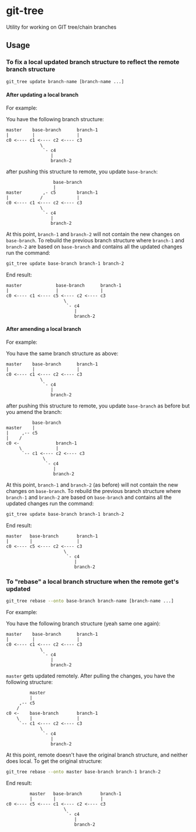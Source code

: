 # git-tree

Utility for working on GIT tree/chain branches 


## Usage


### To fix a local updated branch structure to reflect the remote branch structure  

```bash
git_tree update branch-name [branch-name ...]
```

#### After updating a local branch

For example:

You have the following branch structure:

```
master    base-branch      branch-1
|         |                |
c0 <---- c1 <---- c2 <---- c3
             \
              `- c4
                 |
                 branch-2
```

after pushing this structure to remote, you update `base-branch`:

```
                  base-branch      
                  |
master        ,- c5        branch-1
|            /             |
c0 <---- c1 <---- c2 <---- c3
             \
              `- c4
                 |
                 branch-2
```

At this point, `branch-1` and `branch-2` will not contain the new changes on `base-branch`.
To rebuild the previous branch structure where `branch-1` and `branch-2` are based on `base-branch` and contains all the updated changes run the command:

```bash
git_tree update base-branch branch-1 branch-2

```

End result:
```
master             base-branch      branch-1
|                  |                |
c0 <---- c1 <---- c5 <---- c2 <---- c3
                      \
                       `- c4
                          |
                          branch-2
```

#### After amending a local branch

For example:

You have the same branch structure as above:

```
master    base-branch      branch-1
|         |                |
c0 <---- c1 <---- c2 <---- c3
             \
              `- c4
                 |
                 branch-2
```

after pushing this structure to remote, you update `base-branch` as before but you amend the branch:

```
          base-branch      
master    |
|     ,-- c5        
|    /             
c0 <-              branch-1
     \             |
      `-- c1 <---- c2 <---- c3
              \
               `- c4
                  |
                  branch-2
```

At this point, `branch-1` and `branch-2` (as before) will not contain the new changes on `base-branch`.
To rebuild the previous branch structure where `branch-1` and `branch-2` are based on `base-branch` and contains all the updated changes run the command:

```bash
git_tree update base-branch branch-1 branch-2

```

End result:
```
master   base-branch       branch-1
|        |                 |
c0 <---- c5 <---- c2 <---- c3
                      \
                       `- c4
                          |
                          branch-2
```

### To "rebase" a local branch structure when the remote get's updated   

```bash
git_tree rebase --onto base-branch branch-name [branch-name ...]
```

For example:

You have the following branch structure (yeah same one again):

```
master    base-branch      branch-1
|         |                |
c0 <---- c1 <---- c2 <---- c3
             \
              `- c4
                 |
                 branch-2
```

`master` gets updated remotely.
After pulling the changes, you have the following structure:

```
         master
         |
     ,-- c5
    /
c0 <-    base-branch       branch-1
    \    |                 |
     `-- c1 <---- c2 <---- c3
             \
              `- c4
                 |
                 branch-2
```

At this point, remote doesn't have the original branch structure, and neither does local.
To get the original structure:
 
```bash
git_tree rebase --onto master base-branch branch-1 branch-2
```

End result:
```
         master   base-branch       branch-1
         |        |                 |
c0 <---- c5 <---- c1 <---- c2 <---- c3
                      \
                       `- c4
                          |
                          branch-2
```
